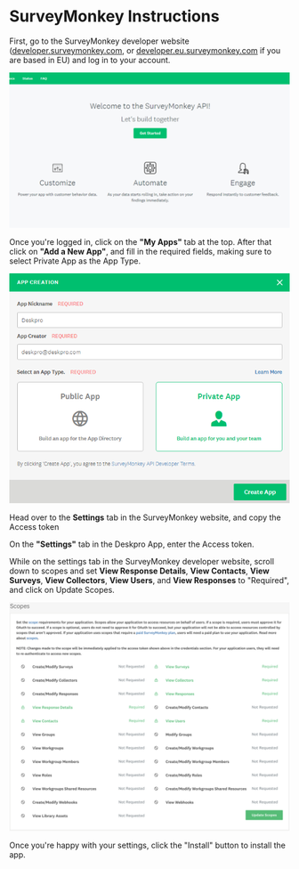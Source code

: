 # SurveyMonkey Instructions

First, go to the SurveyMonkey developer website ([developer.surveymonkey.com](https://developer.surveymonkey.com), or [developer.eu.surveymonkey.com](https://developer.eu.surveymonkey.com/) if you are based in EU) and log in to your account.

[![](/docs/assets/setup/surveymonkey_setup_01.png)](/docs/assets/setup/surveymonkey_setup_01.png)

Once you're logged in, click on the __"My Apps"__ tab at the top. After that click on __"Add a New App"__, and fill in the required fields, making sure to select Private App as the App Type.

[![](/docs/assets/setup/surveymonkey_setup_02.png)](/docs/assets/setup/surveymonkey_setup_02.png)

Head over to the __Settings__ tab in the SurveyMonkey website, and copy the Access token

On the __"Settings"__ tab in the Deskpro App, enter the Access token.

While on the settings tab in the SurveyMonkey developer website, scroll down to scopes and set __View Response Details__, __View Contacts__, __View Surveys__, __View Collectors__, __View Users__, and __View Responses__ to "Required", and click on Update Scopes.

[![](/docs/assets/setup/surveymonkey_setup_03.png)](/docs/assets/setup/surveymonkey_setup_03.png)

Once you're happy with your settings, click the "Install" button to install the app.
